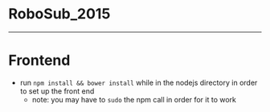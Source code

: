 RoboSub_2015
============
***
Frontend
===
* run `npm install && bower install` while in the nodejs directory in order to set up the front end
	* note: you may have to `sudo` the npm call in order for it to work